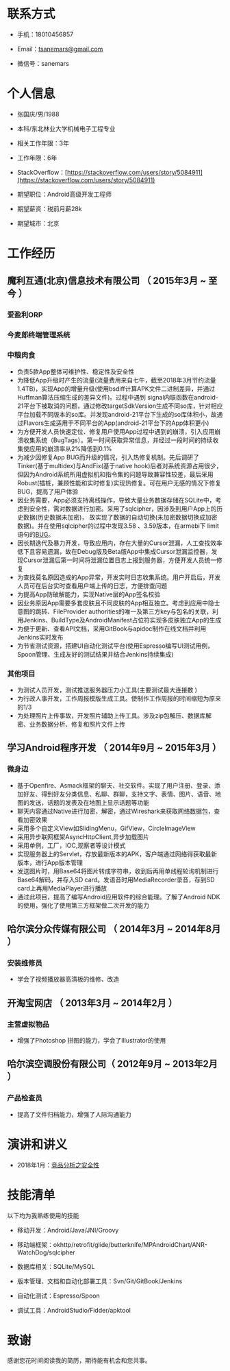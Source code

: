 # 联系方式

- 手机：18010456857

- Email：tsanemars@gmail.com

- 微信号：sanemars

# 个人信息

- 张国庆/男/1988

- 本科/东北林业大学机械电子工程专业

- 相关工作年限：3年

- 工作年限：6年

- StackOverflow：[https://stackoverflow.com/users/story/5084911](https://stackoverflow.com/users/story/5084911)

- 期望职位：Android高级开发工程师

- 期望薪资：税前月薪28k

- 期望城市：北京

  

# 工作经历

  

## 魔利互通(北京)信息技术有限公司 （ 2015年3月 ~ 至今 ）

  

### 爱盈利ORP

### 今麦郎终端管理系统

### 中粮肉食
- 负责5款App整体可维护性、稳定性及安全性
- 为降低App升级时产生的流量(流量费用来自七牛，截至2018年3月节约流量1.4TB)，实现App的增量升级(使用bsdiff计算APK文件二进制差异，并通过Huffman算法压缩生成的差异文件)。过程中遇到 signal内联函数在android-21平台下被取消的问题，通过修改targetSdkVersion生成不同so库，针对相应平台加载不同版本的so库。并发现android-21平台下生成的so库体积小，故通过Flavors生成适用于不同平台的App(android-21平台下的App体积更小)
- 为方便开发人员快速定位、修复用户使用App过程中遇到的崩溃，引入应用崩溃收集系统（BugTags）。第一时间获取异常信息，并经过一段时间的持续收集使应用的崩溃率从2%降低到0.1%
- 为减少因修复App BUG而升级的情况，引入热修复机制。先后调研了Tinker(基于multidex)与AndFix(基于native hook)后者对系统资源占用很少，但因为Android系统所用虚拟机和指令集的问题导致兼容性较差，最后采用Robust(插桩，兼顾性能和实时修复)实现热修复。可在用户无感的情况下修复BUG，提高了用户体验 
- 因业务需要，App必须支持离线操作，导致大量业务数据存储在SQLite中，考虑到安全性，需对数据进行加密。采用了sqlcipher，因涉及到用户App上的历史数据(历史数据未加密)， 故实现了数据的自动切换(未加密数据切换成加密数据)。并在使用sqlcipher的过程中发现3.58 、3.59版本，在armebi下 limit语句的[BUG](https://github.com/sqlcipher/android-database-sqlcipher/issues/374)。
- 因长期迭代及暴力开发，导致应用内，存在大量的Cursor泄漏，人工查找效率低下且容易遗漏，故在Debug版及Beta版App中集成Cursor泄漏监控器，发现Cursor泄漏后第一时间将泄漏位置日志上报到服务器，方便开发人员统一修复
- 为查找莫名原因造成的App异常，开发实时日志收集系统。用户开启后，开发人员可在后台实时查看用户端上传的日志，方便排查问题
- 为提高App防破解能力，实现Native层的App签名校验
- 因业务原因App需要多套皮肤且不同皮肤的App相互独立。考虑到应用中隐士意图的跳转、FileProvider authorities的唯一及第三方key与包名的关联，利用Jenkins、BuildType及AndroidManifest占位符实现多皮肤独立App的生成
- 为便于更新、查看API文档，采用GitBook与apidoc制作在线文档并利用Jenkins实时发布
- 为节省测试资源，搭建UI自动化测试平台(使用Espresso编写UI测试用例，Spoon管理、生成友好的测试结果并结合Jenkins持续集成)

### 其他项目

- 为测试人员开发，测试推送服务器压力小工具(主要测试最大连接数 )
- 为行政人事开发，工作周报模版生成工具。使制作工作周报的时间缩短为原来的1/3
- 为处理照片上传事故，开发照片辅助上传工具。涉及zip包解压、数据库解密、业务数据分析、修复和照片文件上传
  

## 学习Android程序开发 （ 2014年9月 ~ 2015年3月 ）
### 微身边

- 基于Openfire、Asmack框架的聊天、社交软件。实现了用户注册、登录、添加好友、得到好友分类信息、私聊、群聊，支持文字、表情、图片、语音、地图的发送，话题的发表及在地图上显示话题等功能
- 聊天内容通过Native进行加密，解密，通过Wireshark来获取网络数据包，查看加密效果
- 采用多个自定义View如SlidingMenu，GifView，CircleImageView
- 采用异步联网框架AsyncHttpClient,异步加载图片
- 采用单例，工厂，IOC,观察者等设计模式
- 实现服务器上的Servlet，存放最新版本的APK，客户端通过网络得获取最新版本，进行App版本管理
- 发送图片时，用Base64将图片转成字符串，收到后再用单线程轮询机制进行Base64解码，并存入SD card。发语音时用MediaRecorder录音，存到SD card上再用MediaPlayer进行播放
- 通过此项目，提高了编写Android应用软件的综合能理。了解了Android NDK的使用，强化了使用第三方框架做二次开发的能力

## 哈尔滨分众传媒有限公司 （ 2014年3月 ~ 2014年8月 ）

###  安装维修员
 
 - 学会了视频播放器高清板的维修、改造

## 开淘宝网店 （ 2013年3月 ~ 2014年2月 ）

### 主营虚拟物品

- 增强了Photoshop 拼图的能力，学会了Illustrator的使用

## 哈尔滨空调股份有限公司（ 2012年9月 ~ 2013年2月 ）

### 产品检查员

- 提高了文件归档能力，增强了人际沟通能力

# 演讲和讲义

- 2018年1月：[竞品分析之安全性](https://sanemars.github.io/archives/competitiveAnalysis.html#/)

# 技能清单

以下均为我熟练使用的技能

- 移动开发：Android/Java/JNI/Groovy

- 移动端框架：okhttp/retrofit/glide/butterknife/MPAndroidChart/ANR-WatchDog/sqlcipher
- 数据库相关：SQLite/MySQL
- 版本管理、文档和自动化部署工具：Svn/Git/GitBook/Jenkins
- 自动化测试：Espresso/Spoon
- 调试工具：AndroidStudio/Fidder/apktool

# 致谢

感谢您花时间阅读我的简历，期待能有机会和您共事。
